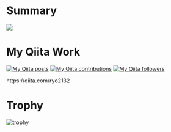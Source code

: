 # Summary
<div><a href="https://github.com/anuraghazra/github-readme-stats">
  <img src="https://github-readme-stats.vercel.app/api?username=kawamataryo&count_private=true&show_icons=true" />
</a></div>

# My Qiita Work
</div>
<p><a href="http://qiita.com/ryo2132"><img src="https://qiita-badge.apiapi.app/s/ryo2132/posts.svg" alt="My Qiita posts"></a>
<a href="http://qiita.com/ryo2132"><img src="https://qiita-badge.apiapi.app/s/ryo2132/contributions.svg" alt="My Qiita contributions"></a>
<a href="http://qiita.com/ryo2132"><img src="https://qiita-badge.apiapi.app/s/ryo2132/followers.svg" alt="My Qiita followers"></a></p>
https://qiita.com/ryo2132
</div>

# Trophy

<p><a href="https://github.com/ryo-ma/github-profile-trophy"><img src="https://github-profile-trophy.vercel.app/?username=kawamataryo" alt="trophy"></a></p>
